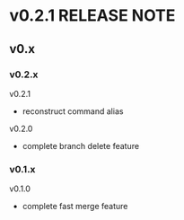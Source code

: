 # v0.2.1 RELEASE NOTE

## v0.x

### v0.2.x

v0.2.1

- reconstruct command alias

v0.2.0

- complete branch delete feature

### v0.1.x

v0.1.0

- complete fast merge feature
